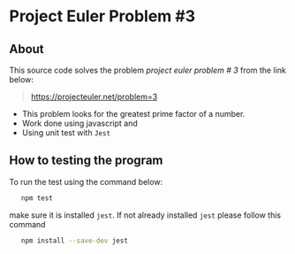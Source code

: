 # Project Euler Problem #3

## About

This source code solves the problem *project euler problem # 3* from the link below:
> https://projecteuler.net/problem=3 

- This problem looks for the greatest prime factor of a number.
- Work done using javascript and
- Using unit test with `Jest`

## How to testing the program 
To run the test using the command below:
```sh
   npm test
```

make sure it is installed `jest`. If not already installed `jest` please follow this command
```sh 
   npm install --save-dev jest
```
